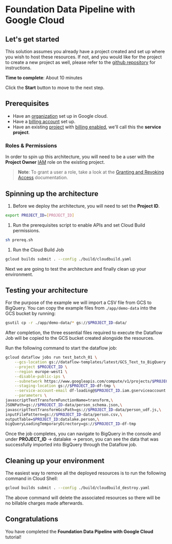 # Foundation Data Pipeline with Google Cloud

## Let's get started

This solution assumes you already have a project created and set up where you
wish to host these resources. If not, and you would like for the project to
create a new project as well, please refer to the [github
repository][1] for instructions.

**Time to complete**: About 10 minutes

Click the **Start** button to move to the next step.

## Prerequisites

- Have an [organization][2] set up in Google cloud.
- Have a [billing account][3] set up.
- Have an existing [project][4] with [billing
  enabled][5], we'll call this the **service project**.

### Roles & Permissions

In order to spin up this architecture, you will need to be a user with the
**Project Owner** [IAM][6] role on the existing project.

>__Note__: To grant a user a role, take a look at the [Granting and Revoking Access][7] documentation.

## Spinning up the architecture

1. Before we deploy the architecture, you will need to set the **Project ID**.

```bash
export PROJECT_ID=[PROJECT_ID]
```

1. Run the prerequisites script to enable APIs and set Cloud Build permissions.

```bash
sh prereq.sh
```

1. Run the Cloud Build Job

```bash
gcloud builds submit . --config ./build/cloudbuild.yaml
```

Next we are going to test the architecture and finally clean up your environment.

## Testing your architecture

For the purpose of the example we will import a CSV file from GCS to BigQuery.
You can copy the example files from .`/app/demo-data` into the GCS bucket by
running:

```bash
gsutil cp -r ./app/demo-data/* gs://$PROJECT_ID-data/
```

After completion, the three essential files required to execute the Dataflow Job
will be copied to the GCS bucket created alongside the resources.

Run the following command to start the dataflow job:

```bash
gcloud dataflow jobs run test_batch_01 \
    --gcs-location gs://dataflow-templates/latest/GCS_Text_to_BigQuery \
    --project $PROJECT_ID \
    --region europe-west1 \
    --disable-public-ips \
    --subnetwork https://www.googleapis.com/compute/v1/projects/$PROJECT_ID/regions/europe-west1/subnetworks/subnet \
    --staging-location gs://$PROJECT_ID-df-tmp \
    --service-account-email df-loading@$PROJECT_ID.iam.gserviceaccount.com \
    --parameters \
javascriptTextTransformFunctionName=transform,\
JSONPath=gs://$PROJECT_ID-data/person_schema.json,\
javascriptTextTransformGcsPath=gs://$PROJECT_ID-data/person_udf.js,\
inputFilePattern=gs://$PROJECT_ID-data/person.csv,\
outputTable=$PROJECT_ID:datalake.person,\
bigQueryLoadingTemporaryDirectory=gs://$PROJECT_ID-df-tmp

```

Once the job completes, you can navigate to BigQuery in the console and under
**PROJECT_ID** → datalake → person, you can see the data that was successfully
imported into BigQuery through the Dataflow job.

## Cleaning up your environment

The easiest way to remove all the deployed resources is to run the following
command in Cloud Shell:

```bash
gcloud builds submit . --config ./build/cloudbuild_destroy.yaml
```

The above command will delete the associated resources so there will be no
billable charges made afterwards.

## Congratulations

You have completed the **Foundation Data Pipeline with Google Cloud** tutorial!

[1]: https://github.com/GoogleCloudPlatform/click-to-deploy-solutions/tree/main/gke-autopilot-hpa
[2]: https://cloud.google.com/resource-manager/docs/creating-managing-organization
[3]: https://cloud.google.com/billing/docs/how-to/manage-billing-account
[4]: https://cloud.google.com/resource-manager/docs/creating-managing-projects
[5]: https://cloud.google.com/billing/docs/how-to/modify-project
[6]: https://cloud.google.com/iam
[7]: https://cloud.google.com/iam/docs/granting-changing-revoking-access#grant-single-role
